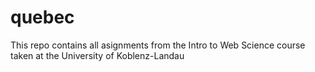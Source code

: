 # quebec
This repo contains all asignments from the Intro to Web Science course taken at the University of Koblenz-Landau
